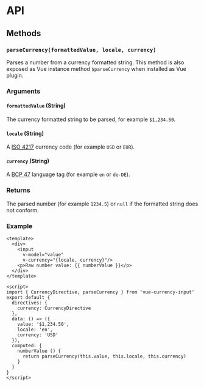 # API

## Methods
### `parseCurrency(formattedValue, locale, currency)`
Parses a number from a currency formatted string. This method is also exposed as Vue instance method `$parseCurrency` when installed as Vue plugin.

### Arguments
#### `formattedValue` (String)
The currency formatted string to be parsed, for example `$1,234.50`.
#### `locale` (String)
A [ISO 4217](https://en.wikipedia.org/wiki/ISO_4217) currency code (for example `USD` or `EUR`).
#### `currency` (String)
A [BCP 47](https://tools.ietf.org/html/bcp47) language tag (for example `en` or `de-DE`).

### Returns
The parsed number (for example `1234.5`) or `null` if the formatted string does not conform.

### Example
```vue
<template>
  <div>
    <input
      v-model="value"
      v-currency="{locale, currency}"/>
    <p>Raw number value: {{ numberValue }}</p>
  </div>
</template>

<script>
import { CurrencyDirective, parseCurrency } from 'vue-currency-input'
export default {
  directives: {
    currency: CurrencyDirective
  },
  data: () => ({
    value: '$1,234.50',
    locale: 'en',
    currency: 'USD'
  }),
  computed: {
    numberValue () {
      return parseCurrency(this.value, this.locale, this.currency)
    }
  }
}
</script>
```
